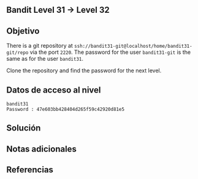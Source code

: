 ## Bandit Level 31 → Level 32
## Objetivo
There is a git repository at `ssh://bandit31-git@localhost/home/bandit31-git/repo` via the port `2220`. The password for the user `bandit31-git` is the same as for the user `bandit31`.

Clone the repository and find the password for the next level.

## Datos de acceso al nivel
```
bandit31
Password : 47e603bb428404d265f59c42920d81e5
```

## Solución
## Notas adicionales
## Referencias
